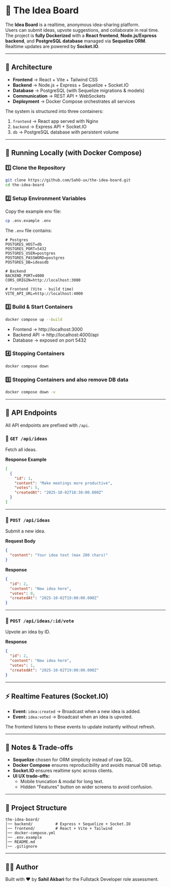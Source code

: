 # 📝 The Idea Board

The **Idea Board** is a realtime, anonymous idea-sharing platform.  
Users can submit ideas, upvote suggestions, and collaborate in real time.  
The project is **fully Dockerized** with a **React frontend**, **Node.js/Express backend**, and **PostgreSQL database** managed via **Sequelize ORM**.  
Realtime updates are powered by **Socket.IO**.

---

## 📌 Architecture

- **Frontend** → React + Vite + Tailwind CSS  
- **Backend** → Node.js + Express + Sequelize + Socket.IO  
- **Database** → PostgreSQL (with Sequelize migrations & models)  
- **Communication** → REST API + WebSockets  
- **Deployment** → Docker Compose orchestrates all services  

The system is structured into three containers:
1. `frontend` → React app served with Nginx
2. `backend` → Express API + Socket.IO
3. `db` → PostgreSQL database with persistent volume

---

## 🚀 Running Locally (with Docker Compose)

### 1️⃣ Clone the Repository
```bash
git clone https://github.com/SahO-ux/the-idea-board.git
cd the-idea-board
```

### 2️⃣ Setup Environment Variables
Copy the example env file:
```bash
cp .env.example .env
```

The `.env` file contains:
```env
# Postgres
POSTGRES_HOST=db
POSTGRES_PORT=5432
POSTGRES_USER=postgres
POSTGRES_PASSWORD=postgres
POSTGRES_DB=ideasdb

# Backend
BACKEND_PORT=4000
CORS_ORIGIN=http://localhost:3000

# Frontend (Vite - build time)
VITE_API_URL=http://localhost:4000
```

### 3️⃣ Build & Start Containers
```bash
docker compose up --build
```

- Frontend → http://localhost:3000  
- Backend API → http://localhost:4000/api  
- Database → exposed on port 5432  

### 4️⃣ Stopping Containers
```bash
docker compose down
```

### 5️⃣ Stopping Containers and also remove DB data
```bash
docker compose down -v
```

---

## 📡 API Endpoints

All API endpoints are prefixed with `/api`.

### 📍 `GET /api/ideas`
Fetch all ideas.

**Response Example**
```json
[
  {
    "id": 1,
    "content": "Make meetings more productive",
    "votes": 5,
    "createdAt": "2025-10-02T18:30:00.000Z"
  }
]
```

---

### 📍 `POST /api/ideas`
Submit a new idea.  

**Request Body**
```json
{
  "content": "Your idea text (max 280 chars)"
}
```

**Response**
```json
{
  "id": 2,
  "content": "New idea here",
  "votes": 0,
  "createdAt": "2025-10-02T19:00:00.000Z"
}
```

---

### 📍 `POST /api/ideas/:id/vote`
Upvote an idea by ID.  

**Response**
```json
{
  "id": 2,
  "content": "New idea here",
  "votes": 1,
  "createdAt": "2025-10-02T19:00:00.000Z"
}
```

---

## ⚡ Realtime Features (Socket.IO)

- **Event:** `idea:created` → Broadcast when a new idea is added.  
- **Event:** `idea:voted` → Broadcast when an idea is upvoted.  

The frontend listens to these events to update instantly without refresh.

---

## 📝 Notes & Trade-offs

- **Sequelize** chosen for ORM simplicity instead of raw SQL.  
- **Docker Compose** ensures reproducibility and avoids manual DB setup.  
- **Socket.IO** ensures realtime sync across clients.  
- **UI UX trade-offs:**  
  - Mobile truncation & modal for long text.  
  - Hidden "Features" button on wider screens to avoid confusion.  

---

## 📂 Project Structure

```
the-idea-board/
│── backend/          # Express + Sequelize + Socket.IO
│── frontend/         # React + Vite + Tailwind
│── docker-compose.yml
│── .env.example
│── README.md
│── .gitignore
```

---

## 👨‍💻 Author

Built with ❤️ by **Sahil Akbari** for the Fullstack Developer role assessment.

